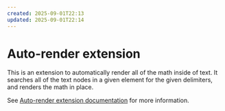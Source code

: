 ```yaml
---
created: 2025-09-01T22:13
updated: 2025-09-01T22:14
---
```

# Auto-render extension

This is an extension to automatically render all of the math inside of text. It
searches all of the text nodes in a given element for the given delimiters, and
renders the math in place.

See [Auto-render extension documentation](https://katex.org/docs/autorender.html)
for more information.
